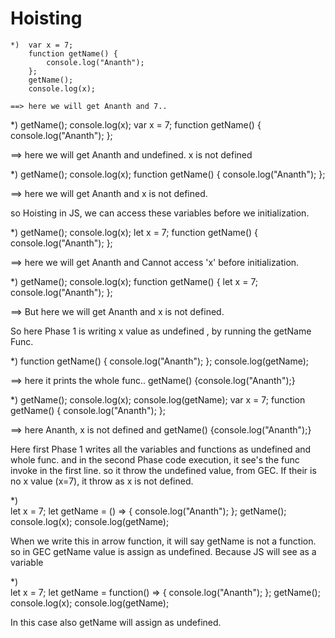 # Hoisting
```
*)  var x = 7;
    function getName() {
        console.log("Ananth");
    };
    getName();
    console.log(x);
```
    ==> here we will get Ananth and 7..

*)  getName();
    console.log(x);
    var x = 7;
    function getName() {
        console.log("Ananth");
    };

==> here we will get Ananth and undefined. x is not defined


*)  getName();
    console.log(x);
    function getName() {
        console.log("Ananth");
    };
    
==> here we will get Ananth and x is not defined. 

so Hoisting in JS, we can access these variables before we initialization.

*)  getName();
    console.log(x);
    let x = 7;
    function getName() {
        console.log("Ananth");
    };

==> here we will get Ananth and Cannot access 'x' before initialization.

*)  getName();
    console.log(x);
    function getName() {
    let x = 7;
        console.log("Ananth");
    };

==> But here we will get Ananth and x is not defined. 

So here Phase 1 is writing x value as undefined , by running the getName Func.

*)  function getName() {
        console.log("Ananth");
    };
    console.log(getName);

==> here it prints the whole func.. getName() {console.log("Ananth");}

*)  getName();
    console.log(x);
    console.log(getName);
    var x = 7;
    function getName() {
        console.log("Ananth");
    };

==> here Ananth, x is not defined and getName() {console.log("Ananth");}

Here first Phase 1 writes all the variables and functions as undefined and whole func. and in the second Phase code execution, it see's the func invoke in 
the first line. so it throw the undefined value, from GEC. If their is no x value (x=7), it throw as x is not defined. 

*)  
    let x = 7;
    let getName = () => {
        console.log("Ananth");
    };
    getName();
    console.log(x);
    console.log(getName);

When we write this in arrow function, it will say getName is not a function. so in GEC getName value is assign as undefined. Because JS will see as a variable

*)  
    let x = 7;
    let getName = function() => {
        console.log("Ananth");
    };
    getName();
    console.log(x);
    console.log(getName);

In this case also getName will assign as undefined.


